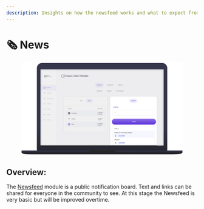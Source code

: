 ```yaml
---
description: Insights on how the newsfeed works and what to expect from it.
---
```


# 🗞 News

<figure><img src="../../../.gitbook/assets/Newsfeed.png" alt="An image of the Newsfeed tab with the option of adding a status. Just below the status button is a user&#x27;s status.  "><figcaption></figcaption></figure>

## Overview:

The [Newsfeed](https://www.unit.network/wallet) module is a public notification board. Text and links can be shared for everyone in the community to see. At this stage the Newsfeed is very basic but will be improved overtime.&#x20;

##
